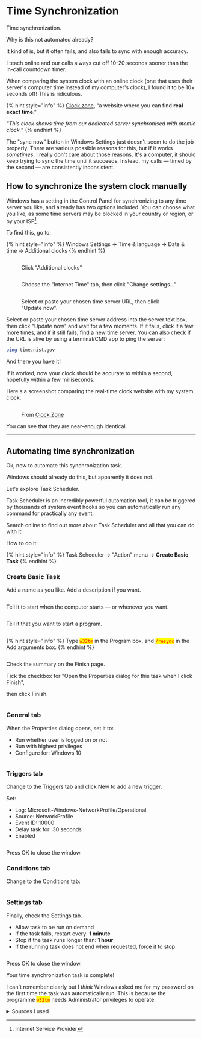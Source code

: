 # Time Synchronization

Time synchronization.

Why is this not automated already?

It kind of is, but it often fails, and also fails to sync with enough accuracy.

I teach online and our calls always cut off 10-20 seconds sooner than the in-call countdown timer.

When comparing the system clock with an online clock (one that uses their server's computer time instead of my computer's clock), I found it to be 10+ seconds off! This is ridiculous.

{% hint style="info" %}
[Clock.zone](https://clock.zone/), “a website where you can find **real exact time**.”&#x20;

_“This clock shows time from our dedicated server synchronised with atomic clock.”_
{% endhint %}

The "sync now" button in Windows Settings just doesn't seem to do the job properly. There are various possible reasons for this, but if it works _sometimes_, I really don't care about those reasons. It's a computer, it should keep trying to sync the time until it succeeds. Instead, my calls — timed by the second — are consistently inconsistent.

## How to synchronize the system clock manually

Windows has a setting in the Control Panel for synchronizing to any time server you like, and already has two options included. You can choose what you like, as some time servers may be blocked in your country or region, or by your ISP[^1].

To find this, go to:

{% hint style="info" %}
Windows Settings → Time & language → Date & time → Additional clocks
{% endhint %}

<figure><img src="../../.gitbook/assets/image (5).png" alt=""><figcaption><p>Click "Additional clocks"</p></figcaption></figure>

<figure><img src="../../.gitbook/assets/image (6).png" alt=""><figcaption><p>Choose the "Internet Time" tab, then click "Change settings..."</p></figcaption></figure>

<figure><img src="../../.gitbook/assets/image (7).png" alt=""><figcaption><p>Select or paste your chosen time server URL, then click "Update now".</p></figcaption></figure>

Select or paste your chosen time server address into the server text box, then click "Update now" and wait for a few moments. If it fails, click it a few more times, and if it still fails, find a new time server. You can also check if the URL is alive by using a terminal/CMD app to ping the server:

```bash
ping time.nist.gov 
```

And there you have it!

If it worked, now your clock should be accurate to within a second, hopefully within a few milliseconds.

Here's a screenshot comparing the real-time clock website with my system clock:

<figure><img src="../../.gitbook/assets/image (8).png" alt=""><figcaption><p>From <a href="https://clock.zone/">Clock.Zone</a> </p></figcaption></figure>

You can see that they are near-enough identical.

***

## Automating time synchronization

Ok, now to automate this synchronization task.

Windows should already do this, but apparently it does not.

Let's explore Task Scheduler.

Task Scheduler is an incredibly powerful automation tool, it can be triggered by thousands of system event hooks so you can automatically run any command for practically any event.

Search online to find out more about Task Scheduler and all that you can do with it!

How to do it:

{% hint style="info" %}
Task Scheduler → "Action" menu → **Create Basic Task**
{% endhint %}

### Create Basic Task

Add a name as you like. Add a description if you want.

<figure><img src="../../.gitbook/assets/image (9).png" alt=""><figcaption></figcaption></figure>

Tell it to start when the computer starts — or whenever you want.

<figure><img src="../../.gitbook/assets/image (10).png" alt=""><figcaption></figcaption></figure>

Tell it that you want to start a program.

<figure><img src="../../.gitbook/assets/image (11).png" alt=""><figcaption></figcaption></figure>

{% hint style="info" %}
Type <mark style="color:red;">`w32tm`</mark> in the Program box, and <mark style="color:red;">`/resync`</mark> in the Add arguments box.
{% endhint %}

<figure><img src="../../.gitbook/assets/image (12).png" alt=""><figcaption></figcaption></figure>

Check the summary on the Finish page.

Tick the checkbox for "Open the Properties dialog for this task when I click Finish",

then click Finish.

<figure><img src="../../.gitbook/assets/image (13).png" alt=""><figcaption></figcaption></figure>

### General tab

When the Properties dialog opens, set it to:

* Run whether user is logged on or not
* Run with highest privileges
* Configure for: Windows 10

<figure><img src="../../.gitbook/assets/image.png" alt=""><figcaption></figcaption></figure>

### Triggers tab

Change to the Triggers tab and click New to add a new trigger.

Set:

* Log: Microsoft-Windows-NetworkProfile/Operational
* Source: NetworkProfile
* Event ID: 10000
* Delay task for: 30 seconds
* Enabled

<figure><img src="../../.gitbook/assets/image (3).png" alt=""><figcaption></figcaption></figure>

Press OK to close the window.

### Conditions tab

Change to the Conditions tab:

<figure><img src="../../.gitbook/assets/image (4).png" alt=""><figcaption></figcaption></figure>

### Settings tab

Finally, check the Settings tab.

* Allow task to be run on demand
* If the task fails, restart every: **1 minute**
* Stop if the task runs longer than: **1 hour**
* If the running task does not end when requested, force it to stop

<figure><img src="../../.gitbook/assets/image (30).png" alt=""><figcaption></figcaption></figure>

Press OK to close the window.

Your time synchronization task is complete!

I can't remember clearly but I _think_ Windows asked me for my password on the first time the task was automatically run. This is because the programme <mark style="color:red;">`w32tm`</mark> needs Administrator privileges to operate.



<details>

<summary>Sources I used</summary>

* [How do I force sync the time on Windows Workstation or Server?](https://serverfault.com/questions/294787/how-do-i-force-sync-the-time-on-windows-workstation-or-server) — Server Fault Stack Exchange
* [Automatic Windows Resync time after reboot setup](https://answers.microsoft.com/en-us/windows/forum/all/automatic-windows-resync-time-after-reboot-setup/7a762b13-6a90-4731-9287-bdab328da78c) — Microsoft Answers community help forum. (Check the comment by Marcell Harmaci too)
* [Preferred NTP Servers? on r/sysadmin](https://www.reddit.com/r/sysadmin/comments/qjrvlf/preferred_ntp_servers/) — custom time sync servers

</details>



[^1]: Internet Service Provider
